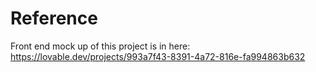 # Reference
Front end mock up of this project is in here: https://lovable.dev/projects/993a7f43-8391-4a72-816e-fa994863b632